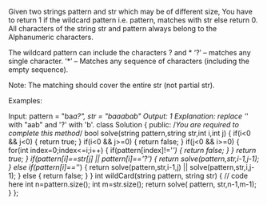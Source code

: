 Given two strings pattern and str which may be of different size, You have to return 1 if the wildcard pattern i.e. pattern, matches with str else return 0. All characters of the string str and pattern always belong to the Alphanumeric characters.

The wildcard pattern can include the characters ? and *
‘?’ – matches any single character.
‘*’ – Matches any sequence of characters (including the empty sequence).

Note: The matching should cover the entire str (not partial str).

Examples:

Input: pattern = "ba*a?", str = "baaabab"
Output: 1
Explanation: replace '*' with "aab" and 
'?' with 'b'.
class Solution {
  public:
    /*You are required to complete this method*/
    bool solve(string pattern,string str,int i,int j)
    {
        if(i<0 && j<0)
        {
            return true;
        }
        if(i<0 && j>=0)
        {
            return false;
        }
        if(j<0 && i>=0)
        {
            for(int index=0;index<=i;i++)
            {
                if(pattern[index]!='*')
                {
                    return false;
                }
            }
            return  true;
        }
        if(pattern[i]==str[j] || pattern[i]=='?')
        {
            return solve(pattern,str,i-1,j-1);
        }
        else if(pattern[i]=='*')
        {
            return solve(pattern,str,i-1,j) || solve(pattern,str,i,j-1);
        }
        else
        {
            return false;
        }
    }
    int wildCard(string pattern, string str) 
    {
        // code here
        int n=pattern.size();
        int m=str.size();
        return solve( pattern, str,n-1,m-1);
    }
};